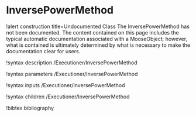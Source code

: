 <!-- MOOSE Documentation Stub: Remove this when content is added. -->

# InversePowerMethod

!alert construction title=Undocumented Class
The InversePowerMethod has not been documented. The content contained on this page includes the
typical automatic documentation associated with a MooseObject; however, what is contained is
ultimately determined by what is necessary to make the documentation clear for users.

!syntax description /Executioner/InversePowerMethod

!syntax parameters /Executioner/InversePowerMethod

!syntax inputs /Executioner/InversePowerMethod

!syntax children /Executioner/InversePowerMethod

!bibtex bibliography

